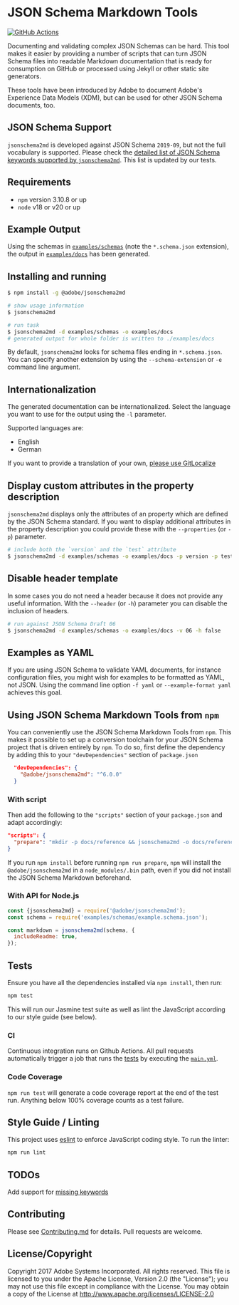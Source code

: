 # JSON Schema Markdown Tools

[![GitHub Actions](https://img.shields.io/github/actions/workflow/status/adobe/jsonschema2md/main.yaml)](https://github.com/adobe/jsonschema2md/actions/workflows/main.yaml)

Documenting and validating complex JSON Schemas can be hard. This tool makes it easier by providing a number of scripts that can turn JSON Schema files into readable Markdown documentation that is ready for consumption on GitHub or processed using Jekyll or other static site generators.

These tools have been introduced by Adobe to document Adobe's Experience Data Models (XDM), but can be used for other JSON Schema documents, too.

## JSON Schema Support

`jsonschema2md` is developed against JSON Schema `2019-09`, but not the full vocabulary is supported. Please check the [detailed list of JSON Schema keywords supported by `jsonschema2md`](schemasupport.md). This list is updated by our tests.

## Requirements

- `npm` version 3.10.8 or up
- `node` v18 or v20 or up

## Example Output

Using the schemas in [`examples/schemas`](examples/schemas) (note the `*.schema.json` extension), the output in [`examples/docs`](examples/docs) has been generated.

## Installing and running

```bash
$ npm install -g @adobe/jsonschema2md

# show usage information
$ jsonschema2md

# run task
$ jsonschema2md -d examples/schemas -o examples/docs
# generated output for whole folder is written to ./examples/docs
```

By default, `jsonschema2md` looks for schema files ending in `*.schema.json`. You can specify another extension by using the `--schema-extension` or `-e` command line argument.

## Internationalization

The generated documentation can be internationalized. Select the language you want to use for the output using the `-l` parameter.

Supported languages are:
- English
- German

If you want to provide a translation of your own, [please use GitLocalize](https://gitlocalize.com/repo/3622)

## Display custom attributes in the property description
`jsonschema2md` displays only the attributes of an property which are defined by the JSON Schema standard. If you want to display additional attributes in the property description you could provide these with the `--properties` (or `-p`) parameter.

```bash
# include both the `version` and the `test` attribute
$ jsonschema2md -d examples/schemas -o examples/docs -p version -p test
```

## Disable header template
In some cases you do not need a header because it does not provide any useful information. With the `--header` (or `-h`) parameter you can disable the inclusion of headers.

```bash
# run against JSON Schema Draft 06
$ jsonschema2md -d examples/schemas -o examples/docs -v 06 -h false
```

## Examples as YAML

If you are using JSON Schema to validate YAML documents, for instance configuration files, you might wish for examples to be formatted as YAML, not JSON. Using the command line option `-f yaml` or `--example-format yaml` achieves this goal.

## Using JSON Schema Markdown Tools from `npm`

You can conveniently use the JSON Schema Markdown Tools from `npm`. This makes it possible to set up a conversion toolchain for your JSON Schema project that is driven entirely by `npm`. To do so, first define the dependency by adding this to your `"devDependencies"` section of `package.json`

```json
  "devDependencies": {
    "@adobe/jsonschema2md": "^6.0.0"
  }
```

### With script

Then add the following to the `"scripts"` section of your `package.json` and adapt accordingly:

```json
"scripts": {
  "prepare": "mkdir -p docs/reference && jsonschema2md -o docs/reference -d schemas/draft-04"
}
```

If you run `npm install` before running `npm run prepare`, `npm` will install the `@adobe/jsonschema2md` in a `node_modules/.bin` path, even if you did not install the JSON Schema Markdown beforehand.


### With API for Node.js

```javascript
const {jsonschema2md} = require('@adobe/jsonschema2md');
const schema = require('examples/schemas/example.schema.json');

const markdown = jsonschema2md(schema, {
  includeReadme: true,
});
````

## Tests

Ensure you have all the dependencies installed via `npm install`, then run:

```bash
npm test
```

This will run our Jasmine test suite as well as lint the JavaScript according to our style guide (see below).

### CI

Continuous integration runs on Github Actions.
All pull requests automatically trigger a job that runs the [tests](#tests) by executing the [`main.yml`](.github/workflows/main.yaml). 

### Code Coverage

`npm run test` will generate a code coverage report at the end of the test run. Anything below 100% coverage counts as a test failure.

## Style Guide / Linting

This project uses [eslint](https://eslint.org) to enforce JavaScript coding style. To run the linter:

```bash
npm run lint
```

## TODOs

Add support for [missing keywords](schemasupport.md)

## Contributing

Please see [Contributing.md](Contributing.md) for details. Pull requests are welcome.

## License/Copyright

Copyright 2017 Adobe Systems Incorporated. All rights reserved.
This file is licensed to you under the Apache License, Version 2.0 (the "License");
you may not use this file except in compliance with the License. You may obtain a copy
of the License at http://www.apache.org/licenses/LICENSE-2.0
